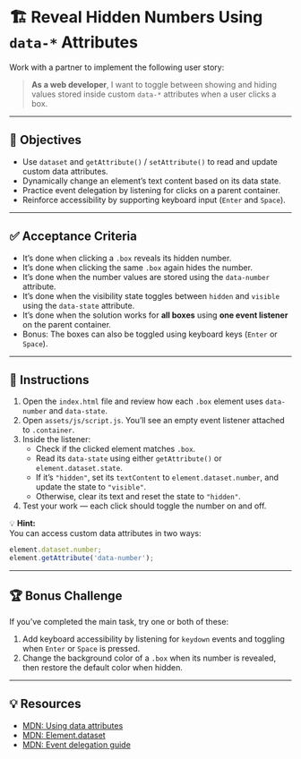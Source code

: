 # 🏗️ Reveal Hidden Numbers Using `data-*` Attributes

Work with a partner to implement the following user story:

> **As a web developer**, I want to toggle between showing and hiding values stored inside custom `data-*` attributes when a user clicks a box.

---

## 🧩 **Objectives**

- Use `dataset` and `getAttribute()` / `setAttribute()` to read and update custom data attributes.  
- Dynamically change an element’s text content based on its data state.  
- Practice event delegation by listening for clicks on a parent container.  
- Reinforce accessibility by supporting keyboard input (`Enter` and `Space`).

---

## ✅ **Acceptance Criteria**

* It’s done when clicking a `.box` reveals its hidden number.  
* It’s done when clicking the same `.box` again hides the number.  
* It’s done when the number values are stored using the `data-number` attribute.  
* It’s done when the visibility state toggles between `hidden` and `visible` using the `data-state` attribute.  
* It’s done when the solution works for **all boxes** using **one event listener** on the parent container.  
* Bonus: The boxes can also be toggled using keyboard keys (`Enter` or `Space`).

---

## 📝 **Instructions**

1. Open the `index.html` file and review how each `.box` element uses `data-number` and `data-state`.  
2. Open `assets/js/script.js`. You’ll see an empty event listener attached to `.container`.  
3. Inside the listener:
   - Check if the clicked element matches `.box`.  
   - Read its `data-state` using either `getAttribute()` or `element.dataset.state`.  
   - If it’s `"hidden"`, set its `textContent` to `element.dataset.number`, and update the state to `"visible"`.  
   - Otherwise, clear its text and reset the state to `"hidden"`.  
4. Test your work — each click should toggle the number on and off.  

💡 **Hint:**  
You can access custom data attributes in two ways:
```js
element.dataset.number;
element.getAttribute('data-number');
```

---

## 🏆 **Bonus Challenge**

If you’ve completed the main task, try one or both of these:

1. Add keyboard accessibility by listening for `keydown` events and toggling when `Enter` or `Space` is pressed.  
2. Change the background color of a `.box` when its number is revealed, then restore the default color when hidden.

---

## 💡 **Resources**

- [MDN: Using data attributes](https://developer.mozilla.org/en-US/docs/Learn/HTML/Howto/Use_data_attributes)  
- [MDN: Element.dataset](https://developer.mozilla.org/en-US/docs/Web/API/HTMLElement/dataset)  
- [MDN: Event delegation guide](https://developer.mozilla.org/en-US/docs/Learn/JavaScript/Building_blocks/Events#event_delegation)
